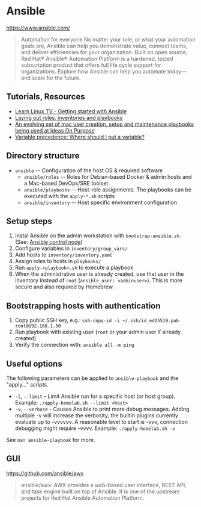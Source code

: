 # Ansible

https://www.ansible.com/

> Automation for everyone
> No matter your role, or what your automation goals are, Ansible can help you demonstrate value, connect teams, and deliver efficiencies for your organization.
> Built on open source, Red Hat® Ansible® Automation Platform is a hardened, tested subscription product that offers full life cycle support for organizations. Explore how Ansible can help you automate today—and scale for the future.

## Tutorials, Resources

- [Learn Linux TV - Getting started with Ansible](https://www.youtube.com/playlist?list=PLT98CRl2KxKEUHie1m24-wkyHpEsa4Y70)
- [Laying out roles, inventories and playbooks](https://leucos.github.io/ansible-files-layout)
- [An evolving set of mac user creation, setup and maintenance playbooks being used at Ideas On Purpose](https://github.com/ideasonpurpose/ansible-playbooks)
- [Variable precedence: Where should I put a variable?](https://docs.ansible.com/ansible/latest/playbook_guide/playbooks_variables.html#variable-precedence-where-should-i-put-a-variable)

## Directory structure

- `ansible` -- Configuration of the host OS & required software
  - `ansible/roles` -- Roles for Debian-based Docker & admin hosts and a Mac-based DevOps/SRE toolset
  - `ansible/playbooks` -- Host-role assignments. The playbooks can be executed with the `apply-*.sh` scripts
  - `ansible/inventory` -- Host specific environment configuration

## Setup steps

1. Instal Ansible on the admin workstation with `bootstrap-ansible.sh`. (See: [Ansible control node](https://docs.ansible.com/ansible/latest/network/getting_started/basic_concepts.html#control-node))
2. Configure variables in `inventory/group_vars/`
3. Add hosts to `inventory/inventory.yaml`
4. Assign roles to hosts in `playbooks/`
5. Run `apply-<playbook>.sh` to execute a playbook
6. When the administrative user is already created, use that user in the inventory instead of `root` (`ansible_user: <adminuser>`). This is more secure and also required by Homebrew.

## Bootstrapping hosts with authentication

1. Copy public SSH key, e.g.:
   `ssh-copy-id -i ~/.ssh/id_ed25519.pub root@192.168.1.50`
2. Run playbook with existing user (`root` or your admin user if already created)
3. Verify the connection with: `ansible all -m ping`

## Useful options

The following parameters can be applied to `ansible-playbook` and the "apply..." scripts.

- `-l`, `--limit` - Limit Ansible run for a specific host (or host group). Example: `./apply-homelab.sh --limit <host>`
- `-v`, `--verbose` - Causes Ansible to print more debug messages. Adding multiple -v will increase the verbosity, the builtin plugins currently evaluate up to -vvvvvv. A reasonable level to start is -vvv, connection debugging might require -vvvv. Example: `./apply-homelab.sh -v`

See `man ansible-playbook` for more.

## GUI

https://github.com/ansible/awx

> ansible/awx: AWX provides a web-based user interface, REST API, and task engine built on top of Ansible. It is one of the upstream projects for Red Hat Ansible Automation Platform.
